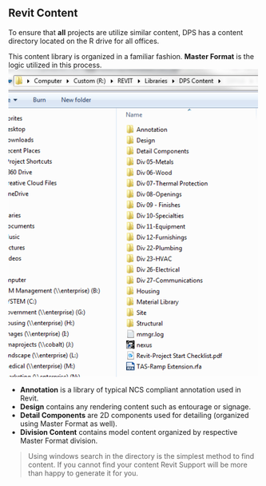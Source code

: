 ## Revit Content

To ensure that **all** projects are utilize similar content, DPS has a content directory located on the R drive for all offices.

This content library is organized in a familiar fashion. **Master Format** is the logic utilized in this process.
<img src="images/1-3/1-library.png" alt="Library" width = "500"/>

* **Annotation** is a library of typical NCS compliant annotation used in Revit.
* **Design** contains any rendering content such as entourage or signage.
* **Detail Components** are 2D components used for detailing (organized using Master Format as well).
* **Division Content** contains model content organized by respective Master Format division.

>Using windows search in the directory is the simplest method to find content. If you cannot find your content Revit Support will be more than happy to generate it for you.
